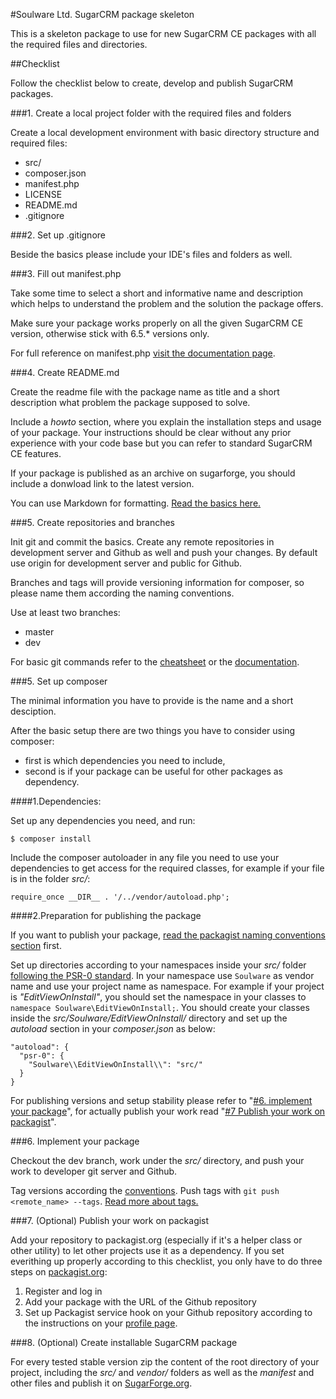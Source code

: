 #Soulware Ltd. SugarCRM package skeleton

This is a skeleton package to use for new SugarCRM CE packages with all the required files and directories.

##Checklist

Follow the checklist below to create, develop and publish SugarCRM packages.

###1. Create a local project folder with the required files and folders

Create a local development environment with basic directory structure and required files:
- src/
- composer.json
- manifest.php
- LICENSE
- README.md
- .gitignore

###2. Set up .gitignore 

Beside the basics please include your IDE's files and folders as well.

###3. Fill out manifest.php

Take some time to select a short and informative name and description which helps to understand the problem and the solution the package offers.
 
Make sure your package works properly on all the given SugarCRM CE version, otherwise stick with 6.5.* versions only.

For full reference on manifest.php [visit the documentation page](http://support.sugarcrm.com/02_Documentation/04_Sugar_Developer/Sugar_Developer_Guide_6.5/02_Application_Framework/Module_Loader/02_Introduction_to_the_Manifest/).

###4. Create README.md

Create the readme file with the package name as title and a short description what problem the package supposed to solve.

Include a *howto* section, where you explain the installation steps and usage of your package. Your instructions should be clear without any prior experience with your code base but you can refer to standard SugarCRM CE features.

If your package is published as an archive on sugarforge, you should include a donwload link to the latest version.

You can use Markdown for formatting. [Read the basics here.](https://help.github.com/articles/markdown-basics/)

###5. Create repositories and branches

Init git and commit the basics. Create any remote repositories in development server and Github as well and push your changes. By default use origin for development server and public for Github. 

Branches and tags will provide versioning information for composer, so please name them according the naming conventions.

Use at least two branches:
- master
- dev

For basic git commands refer to the [cheatsheet](https://training.github.com/kit/downloads/github-git-cheat-sheet.pdf) or the [documentation](http://git-scm.com/doc). 

###5. Set up composer

The minimal information you have to provide is the name and a short desciption.

After the basic setup there are two things you have to consider using composer:
- first is which dependencies you need to include,
- second is if your package can be useful for other packages as dependency.

####1.Dependencies:

Set up any dependencies you need, and run: 
```
$ composer install
```

Include the composer autoloader in any file you need to use your dependencies to get access for the required classes, for example if your file is in the folder *src/*:
```
require_once __DIR__ . '/../vendor/autoload.php';
```

####2.Preparation for publishing the package

If you want to publish your package, [read the packagist naming conventions section](https://packagist.org/about) first. 

Set up directories according to your namespaces inside your *src/* folder [following the PSR-0 standard](https://getcomposer.org/doc/04-schema.md#psr-0). In your namespace use `Soulware` as vendor name and use your project name as namespace. For example if your project is *"EditViewOnInstall"*, you should set the namespace in your classes to `namespace Soulware\EditViewOnInstall;`. You should create your classes inside the *src/Soulware/EditViewOnInstall/* directory and set up the *autoload* section in your *composer.json* as below:
```
"autoload": {
  "psr-0": {
    "Soulware\\EditViewOnInstall\\": "src/"
  }
}
```

For publishing versions and setup stability please refer to "[#6. implement your package](#6-implement-your-package)", for actually publish your work read "[#7 Publish your work on packagist](#7-optional-publish-your-work-on-packagist)".

###6. Implement your package

Checkout the dev branch, work under the *src/* directory, and push your work to developer git server and Github.

Tag versions according the [conventions](https://getcomposer.org/doc/04-schema.md#version). Push tags with `git push <remote_name> --tags`. [Read more about tags.](http://git-scm.com/book/en/v2/Git-Basics-Tagging)

###7. (Optional) Publish your work on packagist

Add your repository to packagist.org (especially if it's a helper class or other utility) to let other projects use it as a dependency. If you set everithing up properly according to this checklist, you only have to do three steps on [packagist.org](https://packagist.org/):

1. Register and log in 
2. Add your package with the URL of the Github repository 
3. Set up Packagist service hook on your Github repository according to the instructions on your [profile page](https://packagist.org/profile/). 

###8. (Optional) Create installable SugarCRM package

For every tested stable version zip the content of the root directory of your project, including the *src/* and *vendor/* folders as well as the *manifest* and other files and publish it on [SugarForge.org](http://www.sugarforge.org/).
